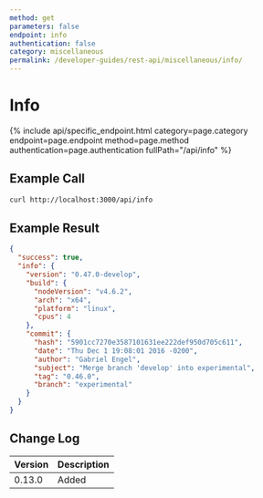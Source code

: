 ```yaml
---
method: get
parameters: false
endpoint: info
authentication: false
category: miscellaneous
permalink: /developer-guides/rest-api/miscellaneous/info/
--- 
```


# Info

{% include api/specific_endpoint.html category=page.category endpoint=page.endpoint method=page.method authentication=page.authentication fullPath="/api/info" %}

<!-- 
A simple method, requires no authentication, that returns information about the server including version information.

| URL | Requires Auth | HTTP Method |
| :--- | :--- | :--- | :--- |
| `/api/info` | `no` | `GET` | -->

## Example Call

```bash
curl http://localhost:3000/api/info
```

## Example Result

```json
{
  "success": true,
  "info": {
    "version": "0.47.0-develop",
    "build": {
      "nodeVersion": "v4.6.2",
      "arch": "x64",
      "platform": "linux",
      "cpus": 4
    },
    "commit": {
      "hash": "5901cc7270e3587101631ee222def950d705c611",
      "date": "Thu Dec 1 19:08:01 2016 -0200",
      "author": "Gabriel Engel",
      "subject": "Merge branch 'develop' into experimental",
      "tag": "0.46.0",
      "branch": "experimental"
    }
  }
}
```

## Change Log

| Version | Description |
| :--- | :--- |
| 0.13.0 | Added |
